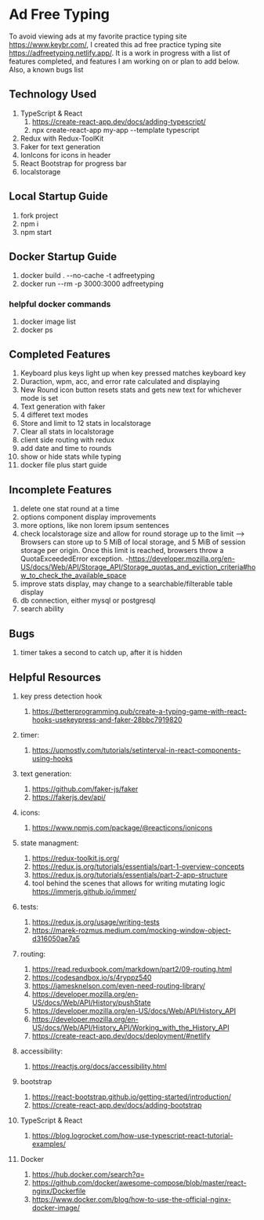 # Ad Free Typing

To avoid viewing ads at my favorite practice typing site https://www.keybr.com/, I created this ad free practice typing site https://adfreetyping.netlify.app/. It is a work in progress with a list of features completed, and features I am working on or plan to add below. Also, a known bugs list

## Technology Used

1. TypeScript & React
   1. https://create-react-app.dev/docs/adding-typescript/
   2. npx create-react-app my-app --template typescript
2. Redux with Redux-ToolKit
3. Faker for text generation
4. IonIcons for icons in header
5. React Bootstrap for progress bar
6. localstorage

## Local Startup Guide

1. fork project
2. npm i
3. npm start

## Docker Startup Guide

1. docker build . --no-cache -t adfreetyping
2. docker run --rm -p 3000:3000 adfreetyping

### helpful docker commands

1. docker image list
2. docker ps

## Completed Features

1. Keyboard plus keys light up when key pressed matches keyboard key
2. Duraction, wpm, acc, and error rate calculated and displaying
3. New Round icon button resets stats and gets new text for whichever mode is set
4. Text generation with faker
5. 4 differet text modes
6. Store and limit to 12 stats in localstorage
7. Clear all stats in localstorage
8. client side routing with redux
9. add date and time to rounds
10. show or hide stats while typing
11. docker file plus start guide

## Incomplete Features

1. delete one stat round at a time
2. options component display improvements
3. more options, like non lorem ipsum sentences
4. check localstorage size and allow for round storage up to the limit
   --> Browsers can store up to 5 MiB of local storage, and 5 MiB of session storage per origin. Once this limit is reached, browsers throw a QuotaExceededError exception. -https://developer.mozilla.org/en-US/docs/Web/API/Storage_API/Storage_quotas_and_eviction_criteria#how_to_check_the_available_space
5. improve stats display, may change to a searchable/filterable table display
6. db connection, either mysql or postgresql
7. search ability

## Bugs

1. timer takes a second to catch up, after it is hidden

## Helpful Resources

1. key press detection hook

   1. https://betterprogramming.pub/create-a-typing-game-with-react-hooks-usekeypress-and-faker-28bbc7919820

2. timer:

   1. https://upmostly.com/tutorials/setinterval-in-react-components-using-hooks

3. text generation:

   1. https://github.com/faker-js/faker
   2. https://fakerjs.dev/api/

4. icons:

   1. https://www.npmjs.com/package/@reacticons/ionicons

5. state managment:

   1. https://redux-toolkit.js.org/
   2. https://redux.js.org/tutorials/essentials/part-1-overview-concepts
   3. https://redux.js.org/tutorials/essentials/part-2-app-structure
   4. tool behind the scenes that allows for writing mutating logic https://immerjs.github.io/immer/

6. tests:

   1. https://redux.js.org/usage/writing-tests
   2. https://marek-rozmus.medium.com/mocking-window-object-d316050ae7a5

7. routing:

   1. https://read.reduxbook.com/markdown/part2/09-routing.html
   2. https://codesandbox.io/s/4ryppz540
   3. https://jamesknelson.com/even-need-routing-library/
   4. https://developer.mozilla.org/en-US/docs/Web/API/History/pushState
   5. https://developer.mozilla.org/en-US/docs/Web/API/History_API
   6. https://developer.mozilla.org/en-US/docs/Web/API/History_API/Working_with_the_History_API
   7. https://create-react-app.dev/docs/deployment/#netlify

8. accessibility:

   1. https://reactjs.org/docs/accessibility.html

9. bootstrap

   1. https://react-bootstrap.github.io/getting-started/introduction/
   2. https://create-react-app.dev/docs/adding-bootstrap

10. TypeScript & React

    1. https://blog.logrocket.com/how-use-typescript-react-tutorial-examples/

11. Docker
    1. https://hub.docker.com/search?q=
    2. https://github.com/docker/awesome-compose/blob/master/react-nginx/Dockerfile
    3. https://www.docker.com/blog/how-to-use-the-official-nginx-docker-image/
